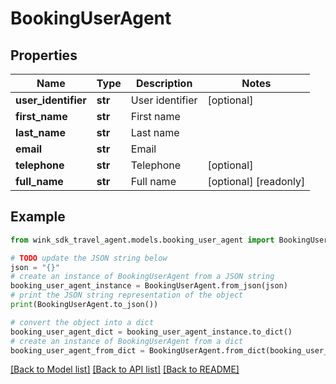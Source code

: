 # BookingUserAgent


## Properties

Name | Type | Description | Notes
------------ | ------------- | ------------- | -------------
**user_identifier** | **str** | User identifier | [optional] 
**first_name** | **str** | First name | 
**last_name** | **str** | Last name | 
**email** | **str** | Email | 
**telephone** | **str** | Telephone | [optional] 
**full_name** | **str** | Full name | [optional] [readonly] 

## Example

```python
from wink_sdk_travel_agent.models.booking_user_agent import BookingUserAgent

# TODO update the JSON string below
json = "{}"
# create an instance of BookingUserAgent from a JSON string
booking_user_agent_instance = BookingUserAgent.from_json(json)
# print the JSON string representation of the object
print(BookingUserAgent.to_json())

# convert the object into a dict
booking_user_agent_dict = booking_user_agent_instance.to_dict()
# create an instance of BookingUserAgent from a dict
booking_user_agent_from_dict = BookingUserAgent.from_dict(booking_user_agent_dict)
```
[[Back to Model list]](../README.md#documentation-for-models) [[Back to API list]](../README.md#documentation-for-api-endpoints) [[Back to README]](../README.md)



